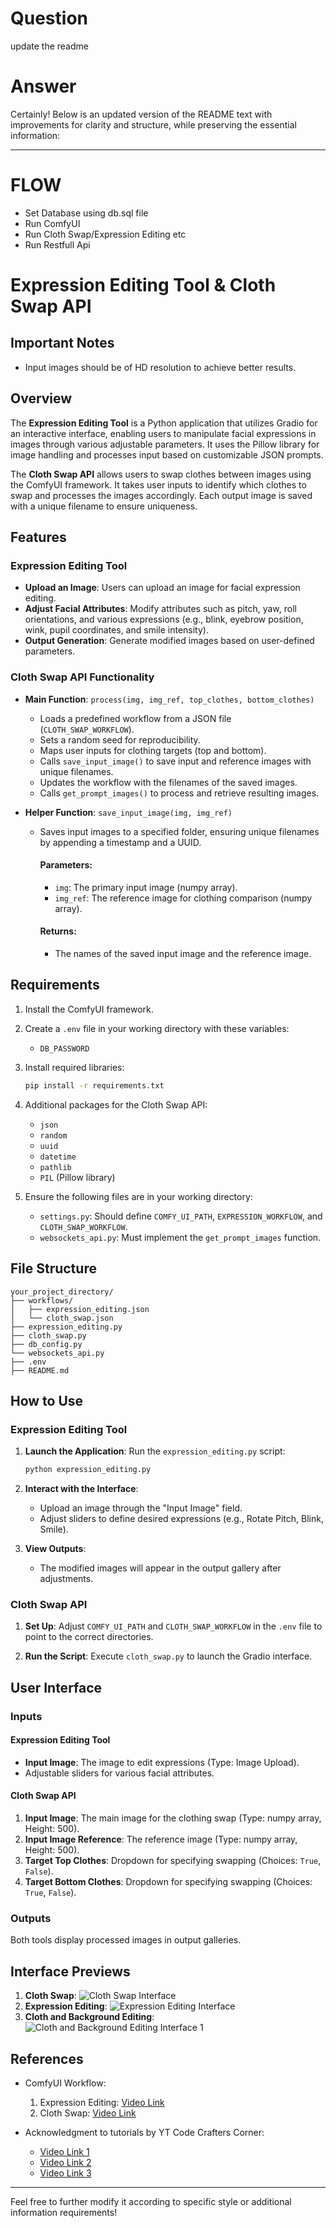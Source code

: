 # Question

update the readme

# Answer

Certainly! Below is an updated version of the README text with improvements for clarity and structure, while preserving the essential information:

---
# FLOW
- Set Database using db.sql file
- Run ComfyUI
- Run Cloth Swap/Expression Editing etc
- Run Restfull Api
# Expression Editing Tool & Cloth Swap API

## Important Notes
- Input images should be of HD resolution to achieve better results.

## Overview

The **Expression Editing Tool** is a Python application that utilizes Gradio for an interactive interface, enabling users to manipulate facial expressions in images through various adjustable parameters. It uses the Pillow library for image handling and processes input based on customizable JSON prompts.

The **Cloth Swap API** allows users to swap clothes between images using the ComfyUI framework. It takes user inputs to identify which clothes to swap and processes the images accordingly. Each output image is saved with a unique filename to ensure uniqueness.

## Features

### Expression Editing Tool
- **Upload an Image**: Users can upload an image for facial expression editing.
- **Adjust Facial Attributes**: Modify attributes such as pitch, yaw, roll orientations, and various expressions (e.g., blink, eyebrow position, wink, pupil coordinates, and smile intensity).
- **Output Generation**: Generate modified images based on user-defined parameters.

### Cloth Swap API Functionality
- **Main Function**: `process(img, img_ref, top_clothes, bottom_clothes)`
  - Loads a predefined workflow from a JSON file (`CLOTH_SWAP_WORKFLOW`).
  - Sets a random seed for reproducibility.
  - Maps user inputs for clothing targets (top and bottom).
  - Calls `save_input_image()` to save input and reference images with unique filenames.
  - Updates the workflow with the filenames of the saved images.
  - Calls `get_prompt_images()` to process and retrieve resulting images.

- **Helper Function**: `save_input_image(img, img_ref)`
  - Saves input images to a specified folder, ensuring unique filenames by appending a timestamp and a UUID.
  
    #### Parameters:
    - `img`: The primary input image (numpy array).
    - `img_ref`: The reference image for clothing comparison (numpy array).
    
    #### Returns:
    - The names of the saved input image and the reference image.

## Requirements
1. Install the ComfyUI framework.
2. Create a `.env` file in your working directory with these variables:
   - `DB_PASSWORD`


3. Install required libraries:
   ```bash
   pip install -r requirements.txt
   ```

4. Additional packages for the Cloth Swap API:
   - `json`
   - `random`
   - `uuid`
   - `datetime`
   - `pathlib`
   - `PIL` (Pillow library)

5. Ensure the following files are in your working directory:
   - `settings.py`: Should define `COMFY_UI_PATH`, `EXPRESSION_WORKFLOW`, and `CLOTH_SWAP_WORKFLOW`.
   - `websockets_api.py`: Must implement the `get_prompt_images` function.

## File Structure
```
your_project_directory/
├── workflows/
│   ├── expression_editing.json
│   └── cloth_swap.json
├── expression_editing.py
├── cloth_swap.py
├── db_config.py
└── websockets_api.py
├── .env
├── README.md
```

## How to Use

### Expression Editing Tool
1. **Launch the Application**:
   Run the `expression_editing.py` script:
   ```bash
   python expression_editing.py
   ```

2. **Interact with the Interface**: 
   - Upload an image through the "Input Image" field.
   - Adjust sliders to define desired expressions (e.g., Rotate Pitch, Blink, Smile).

3. **View Outputs**:
   - The modified images will appear in the output gallery after adjustments.

### Cloth Swap API
1. **Set Up**:
   Adjust `COMFY_UI_PATH` and `CLOTH_SWAP_WORKFLOW` in the `.env` file to point to the correct directories.

2. **Run the Script**:
   Execute `cloth_swap.py` to launch the Gradio interface.

## User Interface

### Inputs

#### Expression Editing Tool
- **Input Image**: The image to edit expressions (Type: Image Upload).
- Adjustable sliders for various facial attributes.

#### Cloth Swap API
1. **Input Image**: The main image for the clothing swap (Type: numpy array, Height: 500).
2. **Input Image Reference**: The reference image (Type: numpy array, Height: 500).
3. **Target Top Clothes**: Dropdown for specifying swapping (Choices: `True`, `False`).
4. **Target Bottom Clothes**: Dropdown for specifying swapping (Choices: `True`, `False`).

### Outputs
Both tools display processed images in output galleries.

## Interface Previews
1. **Cloth Swap**: ![Cloth Swap Interface](demo/cloth_swap.png)
2. **Expression Editing**: ![Expression Editing Interface](demo/expression.png)
3. **Cloth and Background Editing**: ![Cloth and Background Editing Interface 1](demo/cloth_background_1.png)

## References
- ComfyUI Workflow:
  1. Expression Editing: [Video Link](https://www.youtube.com/watch?v=q0Vf-ZZsbzI&t=150s)
  2. Cloth Swap: [Video Link](https://youtu.be/WXmkLih9jfk?si=6vHraq-s49P4DLPb)

- Acknowledgment to tutorials by YT Code Crafters Corner: 
  - [Video Link 1](https://youtu.be/kmZqoLJ2Dhk?si=DNN4nE5mue5cXzx2)
  - [Video Link 2](https://youtu.be/1iPcRGyj7-E?si=zaAQ88xsFFSI8CBI)
  - [Video Link 3](https://youtu.be/zajODlpfOs4?si=depOaJViLMTNPAnlS)

---

Feel free to further modify it according to specific style or additional information requirements!